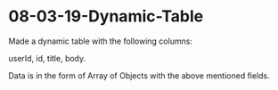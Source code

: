# 08-03-19-Dynamic-Table
Made a dynamic table with the following columns:

userId, id, title, body.

Data is in the form of Array of Objects with the above mentioned fields.
